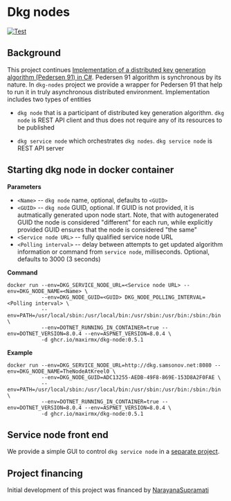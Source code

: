 # Dkg nodes
[![Test](https://github.com/maxirmx/dkg-nodes/actions/workflows/test.yml/badge.svg)](https://github.com/maxirmx/dkg-nodes/actions/workflows/test.yml)

## Background
This project continues [Implementation of a distributed key generation algorithm (Pedersen 91) in C#](https://github.com/maxirmx/dkg). 
Pedersen 91 algorithm is synchronous by its nature. In ```dkg-nodes``` project we provide a wrapper for Pedersen 91 that help to run it in truly asynchronous distributed environment.
Implementation includes two types of entities
* ```dkg node``` that is a participant of distributed key generation algorithm. ```dkg node``` is REST API client and thus does not require any of its resources to be published
           
* ```dkg service node``` which orchestrates ```dkg nodes```. ```dkg service node``` is REST API server

## Starting dkg node in docker container

__Parameters__
* ```<Name>``` -- ```dkg node``` name, optional, defaults to ```<GUID>```
* ```<GUID>``` -- ```dkg node``` GUID, optional. If GUID is not provided, it is autmatically generated upon node start.
  Note, that with autogenerated GUID the node is considered "different" for each run, while explicitly provided GUID ensures that the node is considered "the same"
* ```<Service node URL>``` -- fully qualified service node URL
* ```<Polling interval>``` -- delay between attempts to get updated algorithm information or command from ```service node```, milliseconds. Optional, defaults to 3000 (3 seconds)

__Command__
```
docker run --env=DKG_SERVICE_NODE_URL=<Service node URL> --env=DKG_NODE_NAME=<Name> \
           --env=DKG_NODE_GUID=<GUID> DKG_NODE_POLLING_INTERVAL=<Polling interval> \
           --env=PATH=/usr/local/sbin:/usr/local/bin:/usr/sbin:/usr/bin:/sbin:/bin \
           --env=DOTNET_RUNNING_IN_CONTAINER=true --env=DOTNET_VERSION=8.0.4 --env=ASPNET_VERSION=8.0.4 \
           -d ghcr.io/maxirmx/dkg-node:0.5.1
```
__Example__

```
docker run --env=DKG_SERVICE_NODE_URL=http://dkg.samsonov.net:8080 --env=DKG_NODE_NAME=TheNodeAtKreel0 \
           --env=DKG_NODE_GUID=ADC13255-AEDB-49F8-869E-153D8A2F0FAE \
           --env=PATH=/usr/local/sbin:/usr/local/bin:/usr/sbin:/usr/bin:/sbin:/bin \
           --env=DOTNET_RUNNING_IN_CONTAINER=true --env=DOTNET_VERSION=8.0.4 --env=ASPNET_VERSION=8.0.4 \
           -d ghcr.io/maxirmx/dkg-node:0.5.1
```
## Service node front end

We provide a simple GUI to control ```dkg service node``` in a [separate project](https://github.com/maxirmx/dkg-frontend). 

## Project financing
Initial development of this project was financed by [NarayanaSupramati](https://www.github.com/NarayanaSupramati)
